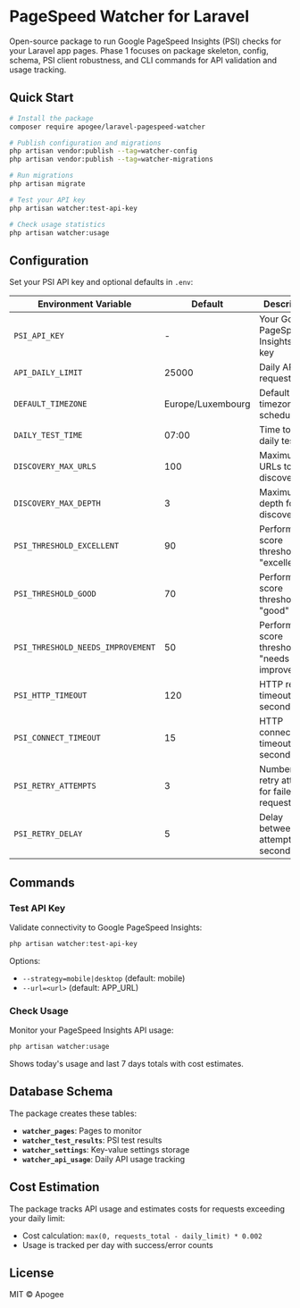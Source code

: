 # PageSpeed Watcher for Laravel

Open-source package to run Google PageSpeed Insights (PSI) checks for your Laravel app pages. Phase 1 focuses on package skeleton, config, schema, PSI client robustness, and CLI commands for API validation and usage tracking.

## Quick Start

```bash
# Install the package
composer require apogee/laravel-pagespeed-watcher

# Publish configuration and migrations
php artisan vendor:publish --tag=watcher-config
php artisan vendor:publish --tag=watcher-migrations

# Run migrations
php artisan migrate

# Test your API key
php artisan watcher:test-api-key

# Check usage statistics
php artisan watcher:usage
```

## Configuration

Set your PSI API key and optional defaults in `.env`:

| Environment Variable | Default | Description |
|---------------------|---------|-------------|
| `PSI_API_KEY` | - | Your Google PageSpeed Insights API key |
| `API_DAILY_LIMIT` | 25000 | Daily API request limit |
| `DEFAULT_TIMEZONE` | Europe/Luxembourg | Default timezone for scheduling |
| `DAILY_TEST_TIME` | 07:00 | Time to run daily tests |
| `DISCOVERY_MAX_URLS` | 100 | Maximum URLs to discover |
| `DISCOVERY_MAX_DEPTH` | 3 | Maximum depth for URL discovery |
| `PSI_THRESHOLD_EXCELLENT` | 90 | Performance score threshold for "excellent" |
| `PSI_THRESHOLD_GOOD` | 70 | Performance score threshold for "good" |
| `PSI_THRESHOLD_NEEDS_IMPROVEMENT` | 50 | Performance score threshold for "needs improvement" |
| `PSI_HTTP_TIMEOUT` | 120 | HTTP request timeout in seconds |
| `PSI_CONNECT_TIMEOUT` | 15 | HTTP connection timeout in seconds |
| `PSI_RETRY_ATTEMPTS` | 3 | Number of retry attempts for failed requests |
| `PSI_RETRY_DELAY` | 5 | Delay between retry attempts in seconds |

## Commands

### Test API Key

Validate connectivity to Google PageSpeed Insights:

```bash
php artisan watcher:test-api-key
```

Options:
- `--strategy=mobile|desktop` (default: mobile)
- `--url=<url>` (default: APP_URL)

### Check Usage

Monitor your PageSpeed Insights API usage:

```bash
php artisan watcher:usage
```

Shows today's usage and last 7 days totals with cost estimates.

## Database Schema

The package creates these tables:

- **`watcher_pages`**: Pages to monitor
- **`watcher_test_results`**: PSI test results
- **`watcher_settings`**: Key-value settings storage
- **`watcher_api_usage`**: Daily API usage tracking

## Cost Estimation

The package tracks API usage and estimates costs for requests exceeding your daily limit:
- Cost calculation: `max(0, requests_total - daily_limit) * 0.002`
- Usage is tracked per day with success/error counts

## License

MIT © Apogee
